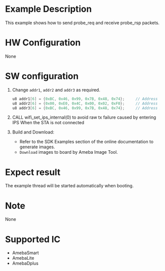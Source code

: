 # Example Description

This example shows how to send probe_req and receive probe_rsp packets.

# HW Configuration

None

# SW configuration

1. Change `addr1`, `addr2` and `addr3` as required.
	```C
	u8 addr1[6] = {0xBC, 0x46, 0x99, 0x7B, 0x48, 0x74};		// Address 1, should be the mac address of destination
	u8 addr2[6] = {0x00, 0xE0, 0x4C, 0x00, 0x02, 0xF0};		// Address 2, should be the mac address of myself as master
	u8 addr3[6] = {0xBC, 0x46, 0x99, 0x7B, 0x48, 0x74};		// Address 3, shoule be the BSSID
	```
2. CALL wifi_set_ips_internal(0) to avoid raw tx failure caused by entering IPS When the STA is not connected

3. Build and Download:
   * Refer to the SDK Examples section of the online documentation to generate images.
   * `Download` images to board by Ameba Image Tool.

# Expect result

The example thread will be started automatically when booting.

# Note

None

# Supported IC

- AmebaSmart
- AmebaLite
- AmebaDplus
